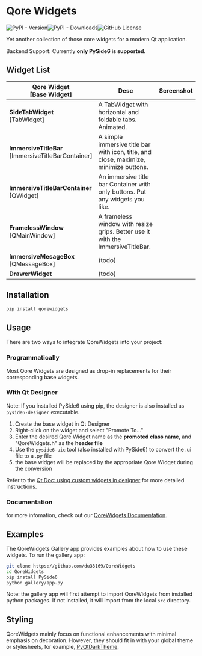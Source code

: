 # Qore Widgets

![PyPI - Version](https://img.shields.io/pypi/v/QoreWidgets)![PyPI - Downloads](https://img.shields.io/pypi/dm/QoreWidgets?label=monthly%20installed)![GitHub License](https://img.shields.io/github/license/du33169/QoreWidgets)

Yet another collection of those core widgets for a modern Qt application.

Backend Support: Currently **only PySide6 is supported.**

## Widget List

| Qore Widget<br>[Base Widget]                          | Desc                                                         | Screenshot |
| ----------------------------------------------------- | ------------------------------------------------------------ | ---------- |
| **SideTabWidget**<br>[TabWidget]                      | A TabWidget with horizontal and foldable tabs. Animated.     |            |
| **ImmersiveTitleBar**<br>[ImmersiveTitleBarContainer] | A simple immersive title bar with icon, title, and close, maximize, minimize buttons. |            |
| **ImmersiveTitleBarContainer**<br>[QWidget]           | An immersive title bar Container with only  buttons. Put any widgets you like. |            |
| **FramelessWindow**<br>[QMainWindow]                  | A frameless window with resize grips. Better use it with the ImmersiveTitleBar. |            |
| **ImmersiveMesageBox** <br>[QMessageBox]              | (todo)                                                       |            |
| **DrawerWidget**                                      | (todo)                                                       |            |



## Installation

```bash
pip install qorewidgets
```

## Usage

There are two ways to integrate QoreWidgets into your project:

### Programmatically

Most Qore Widgets are designed as drop-in replacements for their corresponding base widgets.

### With Qt Designer

Note: If you installed PySide6 using pip, the designer is also installed as `pyside6-designer` executable.

1. Create the base widget in Qt Designer
2. Right-click on the widget and select "Promote To..."
3. Enter the desired Qore Widget name  as the **promoted class name**, and "QoreWidgets.h" as the **header file**
4. Use the `pyside6-uic` tool (also installed with PySide6) to convert the .ui file to a .py file
5. the base widget will be replaced by the appropriate Qore Widget during the conversion

Refer to the [Qt Doc: using custom widgets in designer](https://doc.qt.io/qt-6/designer-using-custom-widgets.html) for more detailed instructions. 

### Documentation

for more infomation, check out our [QoreWidgets Documentation](https://github.com/du33169/QoreWidgets/wiki).



## Examples

The QoreWidgets Gallery app provides examples about how to use these widgets. To run the gallery app:

```bash
git clone https://github.com/du33169/QoreWidgets
cd QoreWidgets
pip install PySide6
python gallery/app.py
```

Note: the gallery app will first attempt to import QoreWidgets from installed python packages. If not installed, it will import from the local  `src` directory.



## Styling

QoreWidgets mainly focus on functional enhancements with minimal emphasis on decoration. However, they should fit in with your global theme or stylesheets, for example, [PyQtDarkTheme](https://github.com/5yutan5/PyQtDarkTheme).
